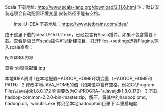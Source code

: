 Scala 下载地址: http://www.scala-lang.org/download/2.11.6.html   注：默认安装选项会自动配置环境变量,安装路径不能有空格。

　　IntelliJ IDEA 下载地址：https://www.jetbrains.com/idea/

由于这里下载的ideaIU-15.0.2.exe，已经包含有Scala插件，如果不包含需要下载。查看是否已有scala插件可以新建项目，打开Files->settings选择Plugins,输入scala查看：




配置sbt国内源

查看 sb镜像配置.jpg

本地IDEA调试
1在本地配置HADOOP_HOME环境变量（HADOOP_HOME和PATH）
2.修改本地JAVA_HOME的值（如果值中含有空格，例如C:\Program Files\Java\jdk1.8.0_172 则需要改为C:\PROGRA~1\Java\jdk1.8.0_172）
3.下载hadoop-common-2.2.0-bin-master.zip，解压，将其中的hadoop.cmd，hadoop.dll，winutils.exe 拷贝至本地hadoop\bin目录下
4.重启电脑.
